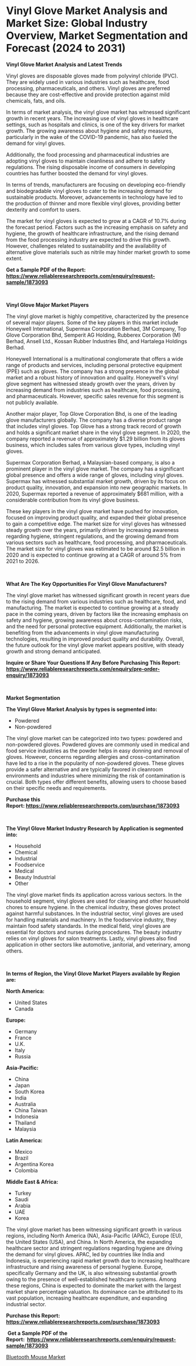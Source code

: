 <p><h1>Vinyl Glove Market Analysis and Market Size: Global Industry Overview, Market Segmentation and Forecast (2024 to 2031)</h1></p><p><strong>Vinyl Glove Market Analysis and Latest Trends</strong></p>
<p><p>Vinyl gloves are disposable gloves made from polyvinyl chloride (PVC). They are widely used in various industries such as healthcare, food processing, pharmaceuticals, and others. Vinyl gloves are preferred because they are cost-effective and provide protection against mild chemicals, fats, and oils.</p><p>In terms of market analysis, the vinyl glove market has witnessed significant growth in recent years. The increasing use of vinyl gloves in healthcare settings, such as hospitals and clinics, is one of the key drivers for market growth. The growing awareness about hygiene and safety measures, particularly in the wake of the COVID-19 pandemic, has also fueled the demand for vinyl gloves.</p><p>Additionally, the food processing and pharmaceutical industries are adopting vinyl gloves to maintain cleanliness and adhere to safety regulations. The rising disposable income of consumers in developing countries has further boosted the demand for vinyl gloves.</p><p>In terms of trends, manufacturers are focusing on developing eco-friendly and biodegradable vinyl gloves to cater to the increasing demand for sustainable products. Moreover, advancements in technology have led to the production of thinner and more flexible vinyl gloves, providing better dexterity and comfort to users.</p><p>The market for vinyl gloves is expected to grow at a CAGR of 10.7% during the forecast period. Factors such as the increasing emphasis on safety and hygiene, the growth of healthcare infrastructure, and the rising demand from the food processing industry are expected to drive this growth. However, challenges related to sustainability and the availability of alternative glove materials such as nitrile may hinder market growth to some extent.</p></p>
<p><strong>Get a Sample PDF of the Report:&nbsp; <a href="https://www.reliableresearchreports.com/enquiry/request-sample/1873093">https://www.reliableresearchreports.com/enquiry/request-sample/1873093</a></strong></p>
<p>&nbsp;</p>
<p><strong>Vinyl Glove Major Market Players</strong></p>
<p><p>The vinyl glove market is highly competitive, characterized by the presence of several major players. Some of the key players in this market include Honeywell International, Supermax Corporation Berhad, 3M Company, Top Glove Corporation Bhd, Semperit AG Holding, Rubberex Corporation (M) Berhad, Ansell Ltd., Kossan Rubber Industries Bhd, and Hartalega Holdings Berhad.</p><p>Honeywell International is a multinational conglomerate that offers a wide range of products and services, including personal protective equipment (PPE) such as gloves. The company has a strong presence in the global market and a robust history of innovation and quality. Honeywell's vinyl glove segment has witnessed steady growth over the years, driven by increasing demand from industries such as healthcare, food processing, and pharmaceuticals. However, specific sales revenue for this segment is not publicly available.</p><p>Another major player, Top Glove Corporation Bhd, is one of the leading glove manufacturers globally. The company has a diverse product range that includes vinyl gloves. Top Glove has a strong track record of growth and holds a significant market share in the vinyl glove segment. In 2020, the company reported a revenue of approximately $1.29 billion from its gloves business, which includes sales from various glove types, including vinyl gloves.</p><p>Supermax Corporation Berhad, a Malaysian-based company, is also a prominent player in the vinyl glove market. The company has a significant global presence and offers a wide range of gloves, including vinyl gloves. Supermax has witnessed substantial market growth, driven by its focus on product quality, innovation, and expansion into new geographic markets. In 2020, Supermax reported a revenue of approximately $681 million, with a considerable contribution from its vinyl glove business.</p><p>These key players in the vinyl glove market have pushed for innovation, focused on improving product quality, and expanded their global presence to gain a competitive edge. The market size for vinyl gloves has witnessed steady growth over the years, primarily driven by increasing awareness regarding hygiene, stringent regulations, and the growing demand from various sectors such as healthcare, food processing, and pharmaceuticals. The market size for vinyl gloves was estimated to be around $2.5 billion in 2020 and is expected to continue growing at a CAGR of around 5% from 2021 to 2026.</p></p>
<p>&nbsp;</p>
<p><strong>What Are The Key Opportunities For Vinyl Glove Manufacturers?</strong></p>
<p><p>The vinyl glove market has witnessed significant growth in recent years due to the rising demand from various industries such as healthcare, food, and manufacturing. The market is expected to continue growing at a steady pace in the coming years, driven by factors like the increasing emphasis on safety and hygiene, growing awareness about cross-contamination risks, and the need for personal protective equipment. Additionally, the market is benefiting from the advancements in vinyl glove manufacturing technologies, resulting in improved product quality and durability. Overall, the future outlook for the vinyl glove market appears positive, with steady growth and strong demand anticipated.</p></p>
<p><strong>Inquire or Share Your Questions If Any Before Purchasing This Report: <a href="https://www.reliableresearchreports.com/enquiry/pre-order-enquiry/1873093">https://www.reliableresearchreports.com/enquiry/pre-order-enquiry/1873093</a></strong></p>
<p>&nbsp;</p>
<p><strong>Market Segmentation</strong></p>
<p><strong>The Vinyl Glove Market Analysis by types is segmented into:</strong></p>
<p><ul><li>Powdered</li><li>Non-powdered</li></ul></p>
<p><p>The vinyl glove market can be categorized into two types: powdered and non-powdered gloves. Powdered gloves are commonly used in medical and food service industries as the powder helps in easy donning and removal of gloves. However, concerns regarding allergies and cross-contamination have led to a rise in the popularity of non-powdered gloves. These gloves provide a safer alternative and are typically favored in cleanroom environments and industries where minimizing the risk of contamination is crucial. Both types offer different benefits, allowing users to choose based on their specific needs and requirements.</p></p>
<p><strong>Purchase this Report:&nbsp;<a href="https://www.reliableresearchreports.com/purchase/1873093">https://www.reliableresearchreports.com/purchase/1873093</a></strong></p>
<p>&nbsp;</p>
<p><strong>The Vinyl Glove Market Industry Research by Application is segmented into:</strong></p>
<p><ul><li>Household</li><li>Chemical</li><li>Industrial</li><li>Foodservice</li><li>Medical</li><li>Beauty Industrial</li><li>Other</li></ul></p>
<p><p>The vinyl glove market finds its application across various sectors. In the household segment, vinyl gloves are used for cleaning and other household chores to ensure hygiene. In the chemical industry, these gloves protect against harmful substances. In the industrial sector, vinyl gloves are used for handling materials and machinery. In the foodservice industry, they maintain food safety standards. In the medical field, vinyl gloves are essential for doctors and nurses during procedures. The beauty industry relies on vinyl gloves for salon treatments. Lastly, vinyl gloves also find application in other sectors like automotive, janitorial, and veterinary, among others.</p></p>
<p>&nbsp;</p>
<p><strong>In terms of Region, the Vinyl Glove Market Players available by Region are:</strong></p>
<p>
    <p> <strong> North America: </strong>
        <ul>
            <li>United States</li>
            <li>Canada</li>
        </ul>
        </p> 
    <p> <strong> Europe: </strong>
        <ul>
            <li>Germany</li>
            <li>France</li>
            <li>U.K.</li>
            <li>Italy</li>
            <li>Russia</li>
        </ul>
        </p> 
    <p> <strong> Asia-Pacific: </strong>
        <ul>
            <li>China</li>
            <li>Japan</li>
            <li>South Korea</li>
            <li>India</li>
            <li>Australia</li>
            <li>China Taiwan</li>
            <li>Indonesia</li>
            <li>Thailand</li>
            <li>Malaysia</li>
        </ul>
        </p> 
    <p> <strong> Latin America: </strong>
        <ul>
            <li>Mexico</li>
            <li>Brazil</li>
            <li>Argentina Korea</li>
            <li>Colombia</li>
        </ul>
        </p> 
    <p> <strong> Middle East & Africa: </strong>
        <ul>
            <li>Turkey</li>
            <li>Saudi</li>
            <li>Arabia</li>
            <li>UAE</li>
            <li>Korea</li>
        </ul>
    </p>
    </p>
<p><p>The vinyl glove market has been witnessing significant growth in various regions, including North America (NA), Asia-Pacific (APAC), Europe (EU), the United States (USA), and China. In North America, the expanding healthcare sector and stringent regulations regarding hygiene are driving the demand for vinyl gloves. APAC, led by countries like India and Indonesia, is experiencing rapid market growth due to increasing healthcare infrastructure and rising awareness of personal hygiene. Europe, specifically Germany and the UK, is also witnessing substantial growth owing to the presence of well-established healthcare systems. Among these regions, China is expected to dominate the market with the largest market share percentage valuation. Its dominance can be attributed to its vast population, increasing healthcare expenditure, and expanding industrial sector.</p></p>
<p><strong>Purchase this Report: <a href="https://www.reliableresearchreports.com/purchase/1873093">https://www.reliableresearchreports.com/purchase/1873093</a></strong></p>
<p>&nbsp;<strong>Get a Sample PDF of the Report:&nbsp;&nbsp;<a href="https://www.reliableresearchreports.com/enquiry/request-sample/1873093">https://www.reliableresearchreports.com/enquiry/request-sample/1873093</a></strong></p>
<p><strong></strong></p>
<p><p><a href="https://github.com/GroverBarry/Market-Research-Report-List-2/blob/main/bluetooth-mouse-market.md">Bluetooth Mouse Market</a></p></p>